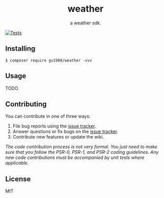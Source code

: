 <h1 align="center"> weather </h1>

<p align="center"> a weather sdk.</p>

[![Tests](https://github.com/gu1900/weather/actions/workflows/tests.yml/badge.svg)](https://github.com/gu1900/weather/actions/workflows/tests.yml)
## Installing

```shell
$ composer require gu1900/weather -vvv
```

## Usage

TODO

## Contributing

You can contribute in one of three ways:

1. File bug reports using the [issue tracker](https://github.com/gu1900/weather/issues).
2. Answer questions or fix bugs on the [issue tracker](https://github.com/gu1900/weather/issues).
3. Contribute new features or update the wiki.

_The code contribution process is not very formal. You just need to make sure that you follow the PSR-0, PSR-1, and PSR-2 coding guidelines. Any new code contributions must be accompanied by unit tests where applicable._

## License

MIT